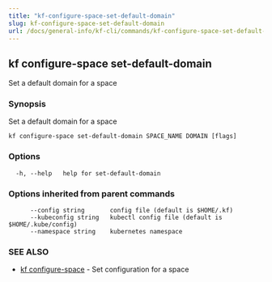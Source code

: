 ```yaml
---
title: "kf-configure-space-set-default-domain"
slug: kf-configure-space-set-default-domain
url: /docs/general-info/kf-cli/commands/kf-configure-space-set-default-domain/
---
```

## kf configure-space set-default-domain

Set a default domain for a space

### Synopsis

Set a default domain for a space

```
kf configure-space set-default-domain SPACE_NAME DOMAIN [flags]
```

### Options

```
  -h, --help   help for set-default-domain
```

### Options inherited from parent commands

```
      --config string       config file (default is $HOME/.kf)
      --kubeconfig string   kubectl config file (default is $HOME/.kube/config)
      --namespace string    kubernetes namespace
```

### SEE ALSO

* [kf configure-space](/docs/general-info/kf-cli/commands/kf-configure-space/)	 - Set configuration for a space

